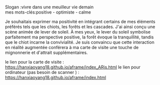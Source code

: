 Slogan :vivre dans une meuilleur vie demain  
mes mots-clés:positive - optimiste - calme    

Je souhaitais exprimer ma positivité en intégrant certains de mes éléments préférés tels que les chiots, les forêts et les cascades. J'ai ainsi conçu une scène animée de lever de soleil. À mes yeux, le lever du soleil symbolise parfaitement ma perspective positive, la forêt évoque la tranquillité, tandis que le chiot incarne la convivialité. Je suis convaincu que cette interaction en réalité augmentée conférera à ma carte de visite une touche de mignonnerie et d'attrait supplémentaires.

le lien pour la carte de visite : https://hanxiaoyang18.github.io/aframe/index_ARjs.html
le lien pour ordinateur (pas besoin de scanner ) : https://hanxiaoyang18.github.io/aframe/index.html
